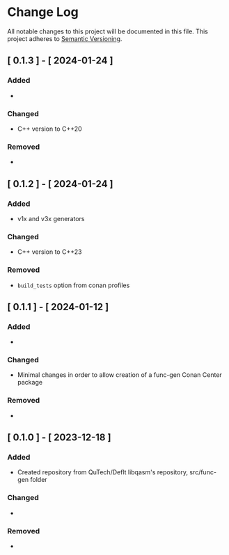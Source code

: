 # Change Log

All notable changes to this project will be documented in this file.
This project adheres to [Semantic Versioning](http://semver.org/).

## [ 0.1.3 ] - [ 2024-01-24 ]

### Added
-

### Changed
- C++ version to C++20

### Removed
-

## [ 0.1.2 ] - [ 2024-01-24 ]

### Added
- v1x and v3x generators

### Changed
- C++ version to C++23

### Removed
- `build_tests` option from conan profiles

## [ 0.1.1 ] - [ 2024-01-12 ]

### Added
- 

### Changed
- Minimal changes in order to allow creation of a func-gen Conan Center package

### Removed
-

## [ 0.1.0 ] - [ 2023-12-18 ]

### Added
- Created repository from QuTech/Deflt libqasm's repository, src/func-gen folder

### Changed
-

### Removed
-
